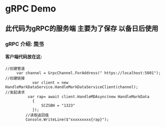 # gRPC  Demo

## 此代码为gRPC的服务端   主要为了保存  以备日后使用

### gRPC 介绍:  [简书](https://www.jianshu.com/p/9c947d98e192,'gRPC介绍')


#### 客户端代码放在这:
```
//创建管道
     var channel = GrpcChannel.ForAddress(" https://localhost:5001");
//创建链接
            var client = new HandleMarkDataService.HandleMarkDataServiceClient(channel);
//发起请求
          var rap= await client.HandleMDAsync(new HandleMarkData
            {
                SCZSBH = "1323"
            });
         //读取返回值
         Console.WriteLine($"xxxxxxxxx{rap}");
```
